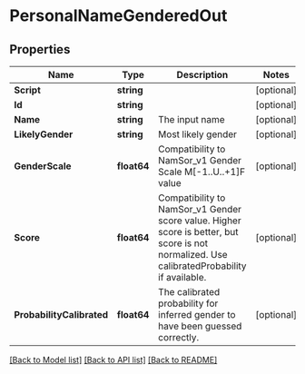 # PersonalNameGenderedOut

## Properties
Name | Type | Description | Notes
------------ | ------------- | ------------- | -------------
**Script** | **string** |  | [optional] 
**Id** | **string** |  | [optional] 
**Name** | **string** | The input name | [optional] 
**LikelyGender** | **string** | Most likely gender | [optional] 
**GenderScale** | **float64** | Compatibility to NamSor_v1 Gender Scale M[-1..U..+1]F value | [optional] 
**Score** | **float64** | Compatibility to NamSor_v1 Gender score value. Higher score is better, but score is not normalized. Use calibratedProbability if available.  | [optional] 
**ProbabilityCalibrated** | **float64** | The calibrated probability for inferred gender to have been guessed correctly. | [optional] 

[[Back to Model list]](../README.md#documentation-for-models) [[Back to API list]](../README.md#documentation-for-api-endpoints) [[Back to README]](../README.md)


